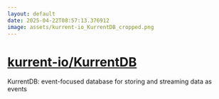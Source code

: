 ```yaml
---
layout: default
date: 2025-04-22T08:57:13.376912
image: assets/kurrent-io_KurrentDB_cropped.png
---
```


# [kurrent-io/KurrentDB](https://github.com/kurrent-io/KurrentDB)

KurrentDB: event-focused database for storing and streaming data as events
